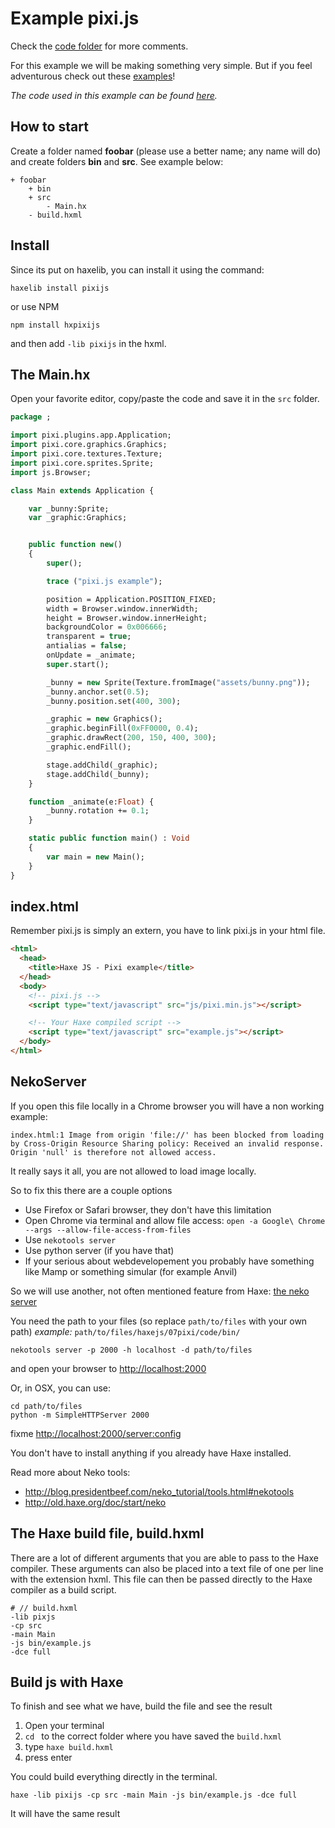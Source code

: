 # Example pixi.js

Check the [code folder](https://github.com/MatthijsKamstra/haxejs/tree/master/docs/07pixi/code) for more comments.

For this example we will be making something very simple.
But if you feel adventurous check out these [examples](https://github.com/pixijs/pixi-haxe/tree/master/samples)!

_The code used in this example can be found [here](https://github.com/MatthijsKamstra/haxejs/tree/master/docs/07pixi/code)._

## How to start

Create a folder named **foobar** (please use a better name; any name will do) and create folders **bin** and **src**.
See example below:

```
+ foobar
	+ bin
	+ src
		- Main.hx
	- build.hxml
```

## Install

Since its put on haxelib, you can install it using the command:

    haxelib install pixijs

or use NPM

    npm install hxpixijs

and then add `-lib pixijs` in the hxml.

## The Main.hx

Open your favorite editor, copy/paste the code and save it in the `src` folder.

```haxe
package ;

import pixi.plugins.app.Application;
import pixi.core.graphics.Graphics;
import pixi.core.textures.Texture;
import pixi.core.sprites.Sprite;
import js.Browser;

class Main extends Application {

    var _bunny:Sprite;
    var _graphic:Graphics;


    public function new()
    {
        super();

        trace ("pixi.js example");

        position = Application.POSITION_FIXED;
        width = Browser.window.innerWidth;
        height = Browser.window.innerHeight;
        backgroundColor = 0x006666;
        transparent = true;
        antialias = false;
        onUpdate = _animate;
        super.start();

        _bunny = new Sprite(Texture.fromImage("assets/bunny.png"));
        _bunny.anchor.set(0.5);
        _bunny.position.set(400, 300);

        _graphic = new Graphics();
        _graphic.beginFill(0xFF0000, 0.4);
        _graphic.drawRect(200, 150, 400, 300);
        _graphic.endFill();

        stage.addChild(_graphic);
        stage.addChild(_bunny);
    }

    function _animate(e:Float) {
        _bunny.rotation += 0.1;
    }

    static public function main() : Void
    {
        var main = new Main();
    }
}
```

## index.html

Remember pixi.js is simply an extern, you have to link pixi.js in your html file.

```html
<html>
  <head>
    <title>Haxe JS - Pixi example</title>
  </head>
  <body>
    <!-- pixi.js -->
    <script type="text/javascript" src="js/pixi.min.js"></script>

    <!-- Your Haxe compiled script -->
    <script type="text/javascript" src="example.js"></script>
  </body>
</html>
```

## NekoServer

If you open this file locally in a Chrome browser you will have a non working example:

```
index.html:1 Image from origin 'file://' has been blocked from loading by Cross-Origin Resource Sharing policy: Received an invalid response. Origin 'null' is therefore not allowed access.
```

It really says it all, you are not allowed to load image locally.

So to fix this there are a couple options

- Use Firefox or Safari browser, they don't have this limitation
- Open Chrome via terminal and allow file access: `open -a Google\ Chrome --args --allow-file-access-from-files`
- Use `nekotools server`
- Use python server (if you have that)
- If your serious about webdevelopement you probably have something like Mamp or something simular (for example Anvil)

So we will use another, not often mentioned feature from Haxe:
[the neko server](http://old.haxe.org/doc/start/neko#using-the-neko-development-webserver-to-serve-http-requests-whose-contents-are-generated-by-haxe)

You need the path to your files (so replace `path/to/files` with your own path)
_example:_ `path/to/files/haxejs/07pixi/code/bin/`

```
nekotools server -p 2000 -h localhost -d path/to/files
```

and open your browser to <http://localhost:2000>

Or, in OSX, you can use:

```
cd path/to/files
python -m SimpleHTTPServer 2000
```

fixme
<http://localhost:2000/server:config>

You don't have to install anything if you already have Haxe installed.

Read more about Neko tools:

- <http://blog.presidentbeef.com/neko_tutorial/tools.html#nekotools>
- <http://old.haxe.org/doc/start/neko>

## The Haxe build file, build.hxml

There are a lot of different arguments that you are able to pass to the Haxe compiler.
These arguments can also be placed into a text file of one per line with the extension hxml. This file can then be passed directly to the Haxe compiler as a build script.

```
# // build.hxml
-lib pixjs
-cp src
-main Main
-js bin/example.js
-dce full
```

## Build js with Haxe

To finish and see what we have, build the file and see the result

1. Open your terminal
2. `cd ` to the correct folder where you have saved the `build.hxml`
3. type `haxe build.hxml`
4. press enter

You could build everything directly in the terminal.

```
haxe -lib pixijs -cp src -main Main -js bin/example.js -dce full
```

It will have the same result
